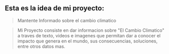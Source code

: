 ## Esta es la idea de mi proyecto:
> Mantente Informado sobre el cambio climatico

>Mi Proyecto consiste en dar informacion sobre "El Cambio Climatico" a traves de texto, videos e imagenes que permitan dar a conocer el impacto que genera en el mundo, sus consecuencias, soluciones, entre otros datos mas.
